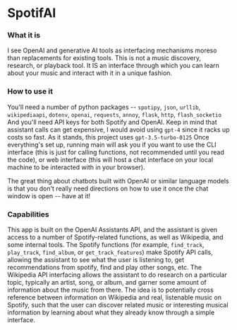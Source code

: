 # SpotifAI

### What it is
I see OpenAI and generative AI tools as interfacing mechanisms moreso than replacements for existing tools. This is not a music discovery, research, or playback tool. It IS an interface through which you can learn about your music and interact with it in a unique fashion.

### How to use it
You'll need a number of python packages -- `spotipy`, `json`, `urllib`, `wikipediaapi`, `dotenv`, `openai`, `requests`, `annoy`, `flask`, `http`, `flash_socketio`
And you'll need API keys for both Spotify and OpenAI. Keep in mind that assistant calls can get expensive, I would avoid using `gpt-4` since it racks up costs so fast. As it stands, this project uses `gpt-3.5-turbo-0125`
Once everything's set up, running main will ask you if you want to use the CLI interface (this is just for calling functions, not recommended until you read the code), or web interface (this will host a chat interface on your local machine to be interacted with in your browser).

The great thing about chatbots built with OpenAI or similar language models is that you don't really need directions on how to use it once the chat window is open -- have at it!

### Capabilities
This app is built on the OpenAI Assistants API, and the assistant is given access to a number of Spotify-related functions, as well as Wikipedia, and some internal tools. The Spotify functions (for example, `find_track`, `play_track`, `find_album`, or `get_track_features`) make Spotify API calls, allowing the assistant to see what the user is listening to, get recommendations from spotify, find and play other songs, etc. The Wikipedia API interfacing allows the assistant to do research on a particular topic, typically an artist, song, or album, and garner some amount of information about the music from there. The idea is to potentially cross reference between information on Wikipedia and real, listenable music on Spotify, such that the user can discover related music or interesting musical information by learning about what they already know through a simple interface.
